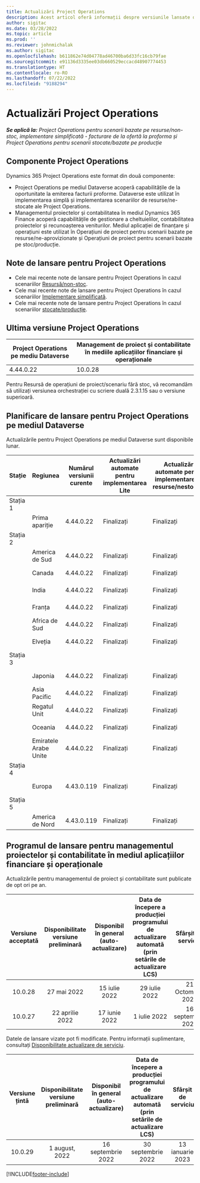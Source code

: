 ```yaml
---
title: Actualizări Project Operations
description: Acest articol oferă informații despre versiunile lansate de Dynamics 365 Project Operations.
author: sigitac
ms.date: 03/28/2022
ms.topic: article
ms.prod: ''
ms.reviewer: johnmichalak
ms.author: sigitac
ms.openlocfilehash: b611862e74d04778ad46700ba6d33fc16cb79fae
ms.sourcegitcommit: e91136d3335ee03db660529eccacd48907774453
ms.translationtype: HT
ms.contentlocale: ro-RO
ms.lasthandoff: 07/22/2022
ms.locfileid: "9188294"
---
```

# <a name="project-operations-updates"></a>Actualizări Project Operations

_**Se aplică la:** Project Operations pentru scenarii bazate pe resurse/non-stoc, implementare simplificată - facturare de la ofertă la proforma și Project Operations pentru scenarii stocate/bazate pe producție_



## <a name="project-operations-components"></a>Componente Project Operations

Dynamics 365 Project Operations este format din două componente:

- Project Operations pe mediul Dataverse acoperă capabilitățile de la oportunitate la emiterea facturii proforme. Dataverse este utilizat în implementarea simplă și implementarea scenariilor de resurse/ne-stocate ale Project Operations.
- Managementul proiectelor și contabilitatea în mediul Dynamics 365 Finance acoperă capabilitățile de gestionare a cheltuielilor, contabilitatea proiectelor și recunoașterea veniturilor. Mediul aplicației de finanțare și operațiuni este utilizat în Operațiuni de proiect pentru scenarii bazate pe resurse/ne-aprovizionate și Operațiuni de proiect pentru scenarii bazate pe stoc/producție.

## <a name="project-operations-release-notes"></a>Note de lansare pentru Project Operations
- Cele mai recente note de lansare pentru Project Operations în cazul scenariilor [Resursă/non-stoc](whats-new-july-2022-resource-based.md).
- Cele mai recente note de lansare pentru Project Operations în cazul scenariilor [Implementare simplificată](../pro/whats-new/whats-new-july-2022-lite.md).
- Cele mai recente note de lansare pentru Project Operations în cazul scenariilor [stocate/producție](../prod-pma/whats-new/whats-new-jul-2022-stocked.md).

## <a name="project-operations-latest-version"></a>Ultima versiune Project Operations

| Project Operations pe mediu Dataverse | Management de proiect și contabilitate în mediile aplicațiilor financiare și operaționale | 
| --- | --- |
| 4.44.0.22 | 10.0.28 |

Pentru Resursă de operațiuni de proiect/scenariu fără stoc, vă recomandăm să utilizați versiunea orchestrației cu scriere duală 2.3.1.15 sau o versiune superioară.

## <a name="release-schedule-for-project-operations-on-dataverse-environment"></a>Planificare de lansare pentru Project Operations pe mediul Dataverse

Actualizările pentru Project Operations pe mediul Dataverse sunt disponibile lunar. 

| Stație | Regiunea | Numărul versiunii curente | Actualizări automate pentru implementarea Lite | Actualizări automate pentru implementare de resurse/nestocate | Următorul număr de versiune | Următoarea versiune este disponibilă în general |
|-----------|-----------------------|-----------------|--------------------|---------------------|---------------------|---------------------|
| Stația 1 |   &nbsp;              |    &nbsp;       | &nbsp;             |      &nbsp;         |      &nbsp;         |      &nbsp;         |
|   &nbsp;  | Prima apariție         |  4.44.0.22      | Finalizați           | Finalizați            | TBD                 | 05 august, 2022       |
| Stația 2 |   &nbsp;              |    &nbsp;       | &nbsp;             |      &nbsp;         |      &nbsp;         |      &nbsp;         |
|   &nbsp;  | America de Sud         |  4.44.0.22      | Finalizați           | Finalizați            | TBD                 | 06 august, 2022       |
|   &nbsp;  | Canada                |  4.44.0.22      | Finalizați           | Finalizați            | TBD                 | 06 august, 2022       |
|   &nbsp;  | India                 |  4.44.0.22      | Finalizați           | Finalizați            | TBD                 | 06 august, 2022       |
|   &nbsp;  | Franța                |  4.44.0.22      | Finalizați           | Finalizați            | TBD                 | 06 august, 2022       |
|   &nbsp;  | Africa de Sud          |  4.44.0.22      | Finalizați           | Finalizați            | TBD                 | 06 august, 2022       |
|   &nbsp;  | Elveția           |  4.44.0.22      | Finalizați           | Finalizați            | TBD                 | 06 august, 2022       |
| Stația 3 |      &nbsp;           |     &nbsp;      |     &nbsp;         |      &nbsp;         |      &nbsp;         |      &nbsp;         |
|   &nbsp;  | Japonia                 |  4.44.0.22      | Finalizați      | Finalizați       | TBD                 | 12 august, 2022       |
|   &nbsp;  | Asia Pacific          |  4.44.0.22      | Finalizați      | Finalizați       | TBD                 | 12 august, 2022       |
|   &nbsp;  | Regatul Unit         |  4.44.0.22      | Finalizați      | Finalizați       | TBD                 | 12 august, 2022       |
|   &nbsp;  | Oceania               |  4.44.0.22      | Finalizați      | Finalizați       | TBD                 | 12 august, 2022       |
|   &nbsp;  | Emiratele Arabe Unite  |  4.44.0.22      | Finalizați      | Finalizați       | TBD                 | 12 august, 2022       |
| Stația 4 |     &nbsp;            |     &nbsp;      |     &nbsp;         |      &nbsp;         |      &nbsp;         |      &nbsp;         |
|   &nbsp;  | Europa                |  4.43.0.119      | Finalizați           | Finalizați            | 4.44.0.22           | 29 iulie 2022       |
| Stația 5 |     &nbsp;            |     &nbsp;      |     &nbsp;         |      &nbsp;         |      &nbsp;         |      &nbsp;         |
|   &nbsp;  | America de Nord         |  4.43.0.119      | Finalizați           | Finalizați            | 4.44.0.22           | 05 august, 2022       |

## <a name="release-schedule-for-project-management-and-accounting-in-the-finance-and-operations-apps-environment"></a>Programul de lansare pentru managementul proiectelor și contabilitate în mediul aplicațiilor financiare și operaționale

Actualizările pentru managementul de proiect și contabilitate sunt publicate de opt ori pe an.

|Versiune acceptată| Disponibilitate versiune preliminară | Disponibil în general (auto-actualizare) | Data de începere a producției programului de actualizare automată (prin setările de actualizare LCS) |   Sfârșit de serviciu   |
|:---------------:|:---------------------------:|:---------------------------------:|:--------------------------------------------------------------------:|:------------------:|
|     10.0.28     |      27 mai 2022           |        15 iulie 2022              |                          29 iulie 2022                               | 21 Octombrie 2022   |
|     10.0.27     |      22 aprilie 2022         |        17 iunie 2022              |                          1 iulie 2022                                | 16 septembrie 2022 |

Datele de lansare vizate pot fi modificate. Pentru informații suplimentare, consultați [Disponibilitate actualizare de serviciu](/dynamics365/fin-ops-core/fin-ops/get-started/public-preview-releases?toc=%2fdynamics365%2ffinance%2ftoc.json).

|Versiune țintă | Disponibilitate versiune preliminară | Disponibil în general (auto-actualizare) | Data de începere a producției programului de actualizare automată (prin setările de actualizare LCS) |   Sfârșit de serviciu   |
|:---------------:|:---------------------------:|:---------------------------------:|:--------------------------------------------------------------------:|:------------------:|
|     10.0.29     |      1 august, 2022         |       16 septembrie 2022          |                        30 septembrie 2022                            | 13 ianuarie 2023   |

[!INCLUDE[footer-include](../includes/footer-banner.md)]
